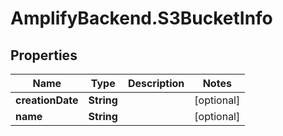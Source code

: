 # AmplifyBackend.S3BucketInfo

## Properties

Name | Type | Description | Notes
------------ | ------------- | ------------- | -------------
**creationDate** | **String** |  | [optional] 
**name** | **String** |  | [optional] 


